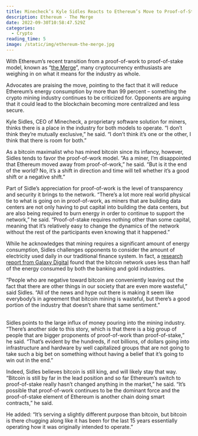 ```yaml
---
title: Minecheck’s Kyle Sidles Reacts to Ethereum’s Move to Proof-of-Stake
description: Ethereum - The Merge
date: 2022-09-30T10:58:47.529Z
categories:
  - Crypto
reading_time: 5
image: /static/img/ethereum-the-merge.jpg
---
```

With Ethereum’s recent transition from a proof-of-work to proof-of-stake model, known as “[the Merge](https://ethereum.org/en/upgrades/merge/)”, many cryptocurrency enthusiasts are weighing in on what it means for the industry as whole. 



Advocates are praising the move, pointing to the fact that it will reduce Ethereum’s energy consumption by more than 99 percent – something the crypto mining industry continues to be criticized for. Opponents are arguing that it could lead to the blockchain becoming more centralized and less secure. 



Kyle Sidles, CEO of Minecheck, a proprietary software solution for miners, thinks there is a place in the industry for both models to operate. “I don’t think they’re mutually exclusive,” he said. “I don’t think it’s one or the other, I think that there is room for both.”



As a bitcoin maximalist who has mined bitcoin since its infancy, however, Sidles tends to favor the proof-of-work model. “As a miner, I’m disappointed that Ethereum moved away from proof-of-work,” he said. “But is it the end of the world? No, it’s a shift in direction and time will tell whether it’s a good shift or a negative shift.”



Part of Sidle’s appreciation for proof-of-work is the level of transparency and security it brings to the network. “There’s a lot more real world physical tie to what is going on in proof-of-work, as miners that are building data centers are not only having to put capital into building the data centers, but are also being required to burn energy in order to continue to support the network,” he said. “Proof-of-stake requires nothing other than some capital, meaning that it’s relatively easy to change the dynamics of the network without the rest of the participants even knowing that it happened.”



While he acknowledges that mining requires a significant amount of energy consumption, Sidles challenges opponents to consider the amount of electricity used daily in our traditional finance system. In fact, a [research report from Galaxy Digital](https://www.nasdaq.com/articles/research%3A-bitcoin-consumes-less-than-half-the-energy-of-the-banking-or-gold-industries) found that the bitcoin network uses less than half of the energy consumed by both the banking and gold industries.



“People who are negative toward bitcoin are conveniently leaving out the fact that there are other things in our society that are even more wasteful,” said Sidles. “All of the news and hype out there is making it seem like everybody’s in agreement that bitcoin mining is wasteful, but there’s a good portion of the industry that doesn’t share that same sentiment.”

\
Sidles points to the large influx of money pouring into the mining industry. “There’s another side to this story, which is that there is a big group of people that are bigger proponents of proof-of-work than proof-of-stake,” he said. “That’s evident by the hundreds, if not billions, of dollars going into infrastructure and hardware by well capitalized groups that are not going to take such a big bet on something without having a belief that it’s going to win out in the end.” 



Indeed, Sidles believes bitcoin is still king, and will likely stay that way. “Bitcoin is still by far in the lead position and so far Ethereum’s switch to proof-of-stake really hasn’t changed anything in the market,” he said. “It’s possible that proof-of-work continues to be the dominant force and the proof-of-stake element of Ethereum is another chain doing smart contracts,” he said. 



He added: “It’s serving a slightly different purpose than bitcoin, but bitcoin is there chugging along like it has been for the last 15 years essentially operating how it was originally intended to operate.”